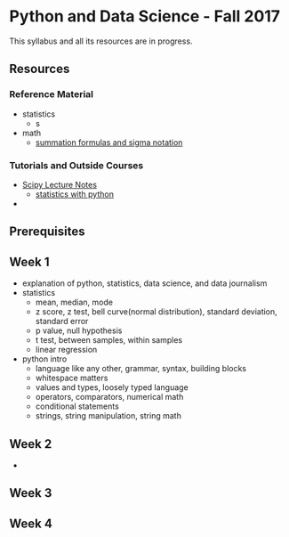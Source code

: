 # Python and Data Science - Fall 2017
This syllabus and all its resources are in progress.

## Resources
### Reference Material
- statistics
    - s
- math
    - [summation formulas and sigma notation]("https://www.youtube.com/watch?v=oSgTjkr8o8A")

### Tutorials and Outside Courses
- [Scipy Lecture Notes]("http://www.scipy-lectures.org/index.html")
    - [statistics with python]("http://www.scipy-lectures.org/packages/statistics/index.html")
-

## Prerequisites


## Week 1
- explanation of python, statistics, data science, and data journalism
- statistics
    - mean, median, mode
    - z score, z test, bell curve(normal distribution), standard deviation, standard error
    - p value, null hypothesis
    - t test, between samples, within samples
    - linear regression
- python intro
    - language like any other, grammar, syntax, building blocks
    - whitespace matters
    - values and types, loosely typed language
    - operators, comparators, numerical math
    - conditional statements
    - strings, string manipulation, string math

## Week 2
-

## Week 3


## Week 4
